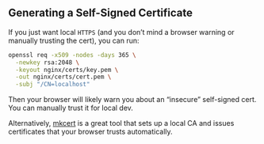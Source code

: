 ## Generating a Self-Signed Certificate

If you just want local `HTTPS` (and you don’t mind a browser warning or manually trusting the cert), you can run:

```bash
openssl req -x509 -nodes -days 365 \
  -newkey rsa:2048 \
  -keyout nginx/certs/key.pem \
  -out nginx/certs/cert.pem \
  -subj "/CN=localhost"
```



Then your browser will likely warn you about an “insecure” self-signed cert. You can manually trust it for local dev.

Alternatively, [mkcert](https://github.com/FiloSottile/mkcert) is a great tool that sets up a local CA and issues certificates that your browser trusts automatically.